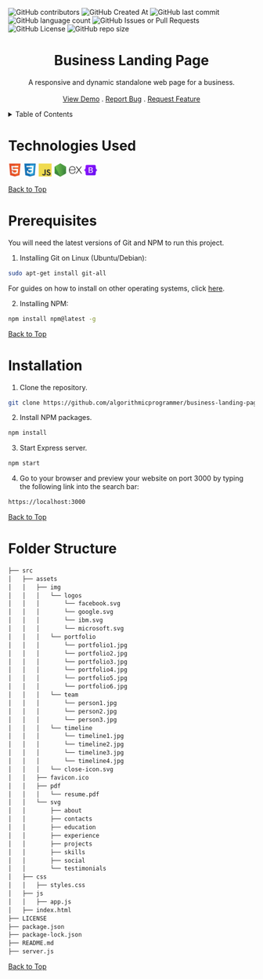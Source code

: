 <a id="readme-top"></a>
![GitHub contributors](https://img.shields.io/github/contributors-anon/algorithmicprogrammer/business-landing-page)
![GitHub Created At](https://img.shields.io/github/created-at/algorithmicprogrammer/business-landing-page)
![GitHub last commit](https://img.shields.io/github/last-commit/algorithmicprogrammer/business-landing-page)
![GitHub language count](https://img.shields.io/github/languages/count/algorithmicprogrammer/business-landing-page)
![GitHub Issues or Pull Requests](https://img.shields.io/github/issues/algorithmicprogrammer/business-landing-page)
![GitHub License](https://img.shields.io/github/license/algorithmicprogrammer/business-landing-page)
![GitHub repo size](https://img.shields.io/github/repo-size/algorithmicprogrammer/business-landing-page)




<h1 align="center">Business Landing Page</h1>
<p align="center">
A responsive and dynamic standalone web page for a business. <br><br>
<a href="">View Demo</a>
.
<a href="">Report Bug</a>
.
<a href="">Request Feature</a>
</p>


<details>
<summary>Table of Contents</summary>
<ol>
<li><a href="#prerequisites">Prerequisites</a></li>
<li><a href="#installation">Installation</a></li>
<li><a href="#folder-structure">Folder Structure</a></li>
</ol>
</details>

# Technologies Used
<code><img height="27" src="https://raw.githubusercontent.com/devicons/devicon/master/icons/html5/html5-original.svg" alt="html5"></code>
<code><img height="27" src="https://raw.githubusercontent.com/devicons/devicon/master/icons/css3/css3-original.svg" alt="css3"></code>
<code><img height="27" src="https://raw.githubusercontent.com/devicons/devicon/master/icons/javascript/javascript-original.svg" alt="javascript"></code>
<code><img height="27" src="https://raw.githubusercontent.com/devicons/devicon/master/icons/nodejs/nodejs-original.svg" alt="nodejs"></code>
<code><img height="27" src="https://raw.githubusercontent.com/devicons/devicon/master/icons/express/express-original.svg" alt="express"></code>
<code><img height="27" src="https://raw.githubusercontent.com/devicons/devicon/master/icons/bootstrap/bootstrap-original.svg" alt="bootstrap"></code>
<p><a href="#readme-top">Back to Top</a></p>

# Prerequisites
You will need the latest versions of Git and NPM to run this project.
1. Installing Git on Linux (Ubuntu/Debian):
```sh 
sudo apt-get install git-all
```
For guides on how to install on other operating systems, click <a href="https://github.com/git-guides/install-git">here</a>.

2. Installing NPM:
  ```sh 
npm install npm@latest -g
```  

<a href="#readme-top">Back to Top</a>

# Installation
1. Clone the repository.
  ```sh 
git clone https://github.com/algorithmicprogrammer/business-landing-page.git    
  ```
2. Install NPM packages.
  ```sh 
npm install
```
3. Start Express server.
  ```sh
npm start
```
4. Go to your browser and preview your website on port 3000 by typing the following link into the search bar:
```sh 
https://localhost:3000
```
 
<a href="#readme-top">Back to Top</a>

# Folder Structure
```bash
├── src
│   ├── assets
│   │   ├── img
│   │   │   └── logos
│   │   │       └── facebook.svg
│   │   │       └── google.svg
│   │   │       └── ibm.svg
│   │   │       └── microsoft.svg
│   │   │   └── portfolio
│   │   │       └── portfolio1.jpg
│   │   │       └── portfolio2.jpg
│   │   │       └── portfolio3.jpg
│   │   │       └── portfolio4.jpg
│   │   │       └── portfolio5.jpg
│   │   │       └── portfolio6.jpg
│   │   │   └── team
│   │   │       └── person1.jpg
│   │   │       └── person2.jpg
│   │   │       └── person3.jpg
│   │   │   └── timeline
│   │   │       └── timeline1.jpg
│   │   │       └── timeline2.jpg
│   │   │       └── timeline3.jpg
│   │   │       └── timeline4.jpg
│   │   │   └── close-icon.svg
│   │   ├── favicon.ico
│   │   ├── pdf
│   │   │   └── resume.pdf
│   │   └── svg
│   │       ├── about
│   │       ├── contacts
│   │       ├── education
│   │       ├── experience
│   │       ├── projects
│   │       ├── skills
│   │       ├── social
│   │       └── testimonials
│   ├── css
│   │   ├── styles.css
│   ├── js
│   │   ├── app.js
│   ├── index.html
├── LICENSE
├── package.json
├── package-lock.json
├── README.md
├── server.js
```
<a href="#readme-top">Back to Top</a>



